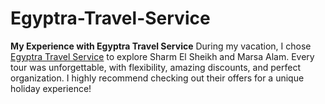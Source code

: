 # Egyptra-Travel-Service
**My Experience with Egyptra Travel Service**    During my vacation, I chose [Egyptra Travel Service](https://egyptra.pro/index_it.php) to explore Sharm El Sheikh and Marsa Alam. Every tour was unforgettable, with flexibility, amazing discounts, and perfect organization. I highly recommend checking out their offers for a unique holiday experience!
